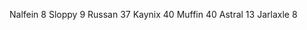 Nalfein         8
Sloppy          9
Russan          37
Kaynix          40
Muffin          40
Astral          13
Jarlaxle        8
